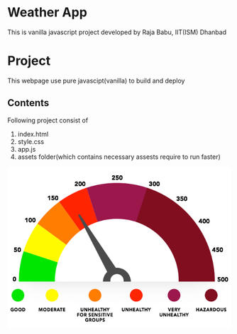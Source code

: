 # **Weather App**
 This is vanilla javascript project developed by Raja Babu, IIT(ISM) Dhanbad
 
 # Project
This webpage use pure javascipt(vanilla) to build and deploy

## Contents 
Following project consist of 
1. index.html
2. style.css
3. app.js
4. assets folder(which contains necessary assests require to run faster)

![Alt text](assests\aqi.png?raw=true "Title")
